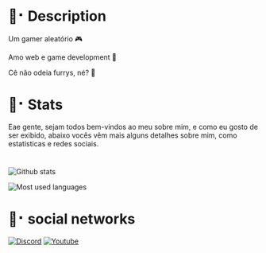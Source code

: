 # 📄⠂Description

Um gamer aleatório 🎮

Amo web e game development 📜

Cê não odeia furrys, né? 🐾

# 📜⠂Stats

Eae gente, sejam todos bem-vindos ao meu sobre mim, e como eu gosto de ser exibido, abaixo vocês vêm mais alguns detalhes sobre mim, como estatisticas e redes sociais.

#

![Github stats](https://github-readme-stats.vercel.app/api?username=Brownish-fox&theme=radical&locale=pt-br&include_all_commits=True&bg_color=75,43119e,9843cc)

![Most used languages](https://github-readme-stats.vercel.app/api/top-langs/?username=Brownish-fox&theme=radical&locale=pt-br&bg_color=75,43119e,9843cc)

# 💬⠂social networks

[![Discord](https://img.shields.io/badge/Discord-7289DA?style=for-the-badge&logo=discord&logoColor=white)](https://discord.gg/u7EYJyjjD9)
[![Youtube](https://img.shields.io/badge/YouTube-FF0000?style=for-the-badge&logo=youtube&logoColor=white)](https://www.youtube.com/channel/UCHk53vd4Z8AhBIuptfI8Sjw)

